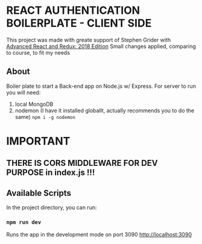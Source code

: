 # REACT AUTHENTICATION BOILERPLATE - CLIENT SIDE

This project was made with greate support of Stephen Grider with [Advanced React and Redux: 2018 Edition](https://www.udemy.com/react-redux-tutorial/)
Small changes applied, comparing to course, to fit my needs

## About

Boiler plate to start a Back-end app on Node.js w/ Express.
For server to run you will need:
1. local MongoDB
2. nodemon (I have it installed globallt, actually recommends you to do the same) `npm i -g nodemon`

# IMPORTANT

## THERE IS CORS MIDDLEWARE FOR DEV PURPOSE in index.js !!!

## Available Scripts

In the project directory, you can run:

### `npm run dev`

Runs the app in the development mode on port 3090
[http://localhost:3090](http://localhost:3090)
